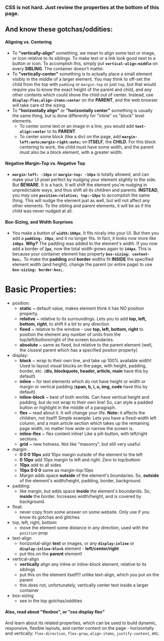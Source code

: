 ### CSS is not hard. Just review the properties at the bottom of this page.           
           
## And know these gotchas/oddities:           
#### Aligning vs. Centering           
* To **"vertically-align"** something, we mean to align some text or image, or icon relative to its siblings. To make text or a link look good next to a button or icon. To accomplish this, simply put **`vertical-align:middle`** on every **SIBLING**. The container doesn't matter.           
* To **"vertically-center"** something is to actually place a small element visibly in the middle of a larger element. You may think to off-set the child from the top with `padding` or `margin-top` or just `top`, but that would require you to know the exact height of the parent and child, and any other contents which could shove the child out of center. Instead, use  **`display:flex;align-items:center`** on the **PARENT**, and the web browser will take care of the sizing.           
* To **"horizontally align"** or **"horizontally center"** something is usually the same thing, but is done differently for "inline" vs "block" level elements.           
    * To center some text or an image in a line, you would add **`text-align:center`** to its **PARENT**.           
    * To center some block (like a div) on the page, add **`margin-left:auto;margin-right:auto;`** on **ITSELF**, the **CHILD**. For this block centering to work, the child must have some width, and the parent must also be a block element, with a greater width.           
#### Negative Margin-Top vs. Negative Top           
* **`margin-left: -10px`** or **`margin-top: -10px`** is totally allowed, and can make your UI pixel perfect by nudging your element slightly to the side. But **BEWARE**. It is a hack. It will shift the element you're nudging in unpredictable ways, and thus shift all its children and parents. **INSTEAD**, you may use **`position:relative; top:-10px`** to accomplish the same thing. This will nudge the element just as well, but will not affect any other elements. To the sibling and parent elements, it will be as if the child was never nudged at all.           
#### Box-Sizing, and Width Surprises           
* You make a button of **`width:100px`**. It fits nicely into your UI. But then you add a **`padding: 20px`**, and it no longer fits. In fact, it looks now more like **`140px`**. **Why?** The padding was added to the element's width. If you now add a border of **`2px`**, now the total width grows again to **`144px`**. This is because your container element has property **`box-sizing: content-box;`**. To make the **padding** and **border** widths fit **INSIDE** the specified element width (and height), change the parent (or entire page) to use **`box-sizing: border-box;`**.           
           
##           
# Basic Properties:           
* position:           
    * **static** ~ default value, makes element think it has NO position property.           
    * **relative** ~ relative to its surroundings. Lets you to add **top, left, bottom, right**, to shift it a bit to any direction           
    * **fixed** ~ relative to the window - use **top, left, bottom, right** to position the element any number of units from the top/left/bottom/right of the screen boundaries.           
    * **absolute** ~ same as fixed, but relative to the parent element (well, the closest parent which has a specified positon property)           
* display:           
    * **block** ~ wrap to their own line, and take up 100% available width! Used to layout visual blocks on the page, with height, padding, border, etc. (**div, blockquote, header, article, main** have this by default)           
    * **inline** ~ for text elements which do not have height or width or margin or vertical padding (**span, b, i, u, img, code** have this by default)           
    * **inline-block** ~ best of both worlds. Can have vertical height and padding, but do not wrap to their own line! So, can style a padded button or highlight in the middle of a paragraph.           
    * **flex** ~ read about it. It will change your life. **Note:** it affects the children, not itself! Simple example: Lets you have a fixed-width left column, and a main article section which takes up the remaining page width, no matter how wide or narrow the screen is.           
    * **inline-flex** ~ flex content inline! Like a pill-button, with left/right sections.           
    * **grid** ~ new hotness. Not like "masonry", but still very useful.           
* margin:           
    * **0 0 0 10px** add 10px margin outside of the element to the left           
    * **0 10px** add 10px margin to left and right. Zero to top/bottom           
    * **10px** add to all sides           
    * **10px 0 0 0** same as margin-top:10px           
    * Margin adds space **outside** of the element's boundaries. So, **outside** of the element's width/height, padding, border, background.           
* padding:           
    * like margin, but adds space **inside** the element's boundarids. So, **inside** the border. Increases width/height, and is covered by background.           
* float:           
    * never copy from some answer on some website. Only use if you know its gotchas and glitches           
* top, left, right, bottom:           
    * move the element some distance in any direction, used with the `position` prop           
* text-align           
    * horizontal-align **text** or images, or any **`display:inline`**  or **`display:inline-block`** element - **left/center/right**           
    * put this on the **parent** element!           
* vertical-align           
    * **vertically** align any inline or inline-block element, relative to its siblings           
    * put this on the element itself!!! unlike text-align, which you put on the parent           
    * this does not, unfortunately, vertically center text inside a larger container           
* box-sizing           
    * see in the top gotchas/oddities           
           
#### Also, read about "flexbox", or "css display flex"           
And learn about its related properties, which can be used to build dynamic, responsive, flexible layouts, and center content on the page - horizontally and vertically: `flex-direction`, `flex-grow`, `align-items`, `justify-content`, etc.